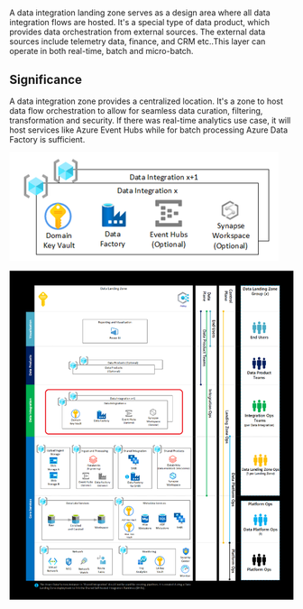 #

A data integration landing zone serves as a design area where all data integration flows are hosted. It's a special type of data product, which provides data orchestration from external sources. The external data sources include telemetry data, finance, and CRM etc..This layer can operate in both real-time, batch and micro-batch.

## Significance

A data integration zone provides a centralized location. It's a zone to host data flow orchestration to allow for seamless data curation, filtering, transformation and security. If there was real-time analytics use case, it will host services like Azure Event Hubs while for batch processing Azure Data Factory is sufficient.

![Integration Resource Group](../media/integration-resource-group.png)

![Data Landing Zone Integration](../media/data-landing-zone-integration.png)
